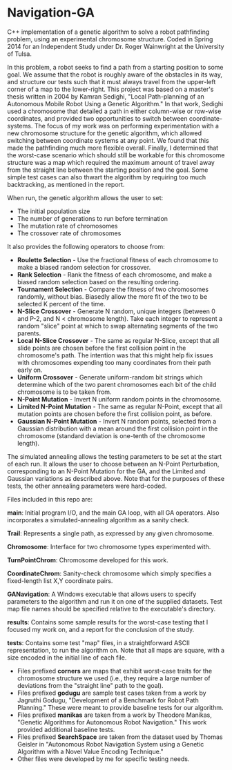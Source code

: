 # Navigation-GA
C++ implementation of a genetic algorithm to solve a robot pathfinding problem, using an experimental chromosome structure. Coded in Spring 2014 for an Independent Study under Dr. Roger Wainwright at the University of Tulsa.

In this problem, a robot seeks to find a path from a starting position to some goal. We assume that the robot is roughly aware of the obstacles in its way, and structure our tests such that it must always travel from the upper-left corner of a map to the lower-right.
This project was based on a master's thesis written in 2004 by Kamran Sedighi, "Local Path-planning of an Autonomous Mobile Robot Using a Genetic Algorithm." In that work, Sedighi used a chromosome that detailed a path in either column-wise or row-wise coordinates, and provided two opportunities to switch between coordinate-systems.
The focus of my work was on performing experimentation with a new chromosome structure for the genetic algorithm, which allowed switching between coordinate systems at any point. We found that this made the pathfinding much more flexible overall.
Finally, I determined that the worst-case scenario which should still be workable for this chromosome structure was a map which required the maximum amount of travel away from the straight line between the starting position and the goal. Some simple test cases can also thwart the algorithm by requiring too much backtracking, as mentioned in the report.

When run, the genetic algorithm allows the user to set:
 - The initial population size
 - The number of generations to run before termination
 - The mutation rate of chromosomes
 - The crossover rate of chromosomes

It also provides the following operators to choose from:
 - **Roulette Selection** - Use the fractional fitness of each chromosome to make a biased random selection for crossover.
 - **Rank Selection** - Rank the fitness of each chromosome, and make a biased random selection based on the resulting ordering.
 - **Tournament Selection** - Compare the fitness of two chromosomes randomly, without bias. Biasedly allow the more fit of the two to be selected K percent of the time.
 - **N-Slice Crossover** - Generate N random, unique integers (between 0 and P-2, and N < chromosome length). Take each integer to represent a random "slice" point at which to swap alternating segments of the two parents.
 - **Local N-Slice Crossover** - The same as regular N-Slice, except that all slide points are chosen before the first collision point in the chromosome's path. The intention was that this might help fix issues with chromosomes expending too many coordinates from their path early on.
 - **Uniform Crossover** - Generate uniform-random bit strings which determine which of the two parent chromosomes each bit of the child chromosome is to be taken from.
 - **N-Point Mutation** - Invert N uniform random points in the chromosome.
 - **Limited N-Point Mutation** - The same as regular N-Point, except that all mutation points are chosen before the first collision point, as before.
 - **Gaussian N-Point Mutation** - Invert N random points, selected from a Gaussian distribution with a mean around the first collision point in the chromosome (standard deviation is one-tenth of the chromosome length).

The simulated annealing allows the testing parameters to be set at the start of each run. It allows the user to choose between an N-Point Perturbation, corresponding to an N-Point Mutation for the GA, and the Limited and Gaussian variations as described above. Note that for the purposes of these tests, the other annealing parameters were hard-coded.

Files included in this repo are:

**main**: Initial program I/O, and the main GA loop, with all GA operators. Also incorporates a simulated-annealing algorithm as a sanity check.

**Trail**: Represents a single path, as expressed by any given chromosome.

**Chromosome**: Interface for two chromosome types experimented with.

**TurnPointChrom**: Chromosome developed for this work.

**CoordinateChrom**: Sanity-check chromosome which simply specifies a fixed-length list X,Y coordinate pairs.

**GANavigation**: A Windows executable that allows users to specify parameters to the algorithm and run it on one of the supplied datasets. Test map file names should be specified relative to the executable's directory.

**results**: Contains some sample results for the worst-case testing that I focused my work on, and a report for the conclusion of the study.

**tests**: Contains some test "map" files, in a straightforward ASCII representation, to run the algorithm on. Note that all maps are square, with a size encoded in the initial line of each file.
 - Files prefixed **corners** are maps that exhibit worst-case traits for the chromosome structure we used (i.e., they require a large number of deviations from the "straight line" path to the goal).
 - Files prefixed **godugu** are sample test cases taken from a work by Jagruthi Godugu, "Development of a Benchmark for Robot Path Planning." These were meant to provide baseline tests for our algorithm.
 - Files prefixed **manikas** are taken from a work by Theodore Manikas, "Genetic Algorithms for Autonomous Robot Navigation." This work provided additional baseline tests.
 - Files prefixed **SearchSpace** are taken from the dataset used by Thomas Geisler in "Autonomous Robot Navigation System using a Genetic Algorithm with a Novel Value Encoding Technique."
 - Other files were developed by me for specific testing needs.
